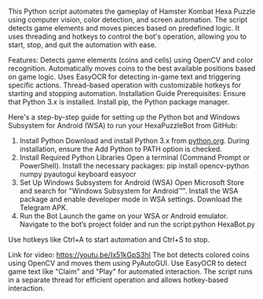 This Python script automates the gameplay of Hamster Kombat Hexa Puzzle using computer vision, color detection, and screen automation. The script detects game elements and moves pieces based on predefined logic. It uses threading and hotkeys to control the bot's operation, allowing you to start, stop, and quit the automation with ease.

Features:
Detects game elements (coins and cells) using OpenCV and color recognition.
Automatically moves coins to the best available positions based on game logic.
Uses EasyOCR for detecting in-game text and triggering specific actions.
Thread-based operation with customizable hotkeys for starting and stopping automation.
Installation Guide
Prerequisites:
Ensure that Python 3.x is installed.
Install pip, the Python package manager.




Here's a step-by-step guide for setting up the Python bot and Windows Subsystem for Android (WSA) to run your HexaPuzzleBot from GitHub:

1. Install Python
Download and install Python 3.x from [python.org](https://www.python.org/downloads/).
During installation, ensure the Add Python to PATH option is checked.
2. Install Required Python Libraries
Open a terminal (Command Prompt or PowerShell).
Install the necessary packages:
pip install opencv-python numpy pyautogui keyboard easyocr
3. Set Up Windows Subsystem for Android (WSA)
Open Microsoft Store and search for "Windows Subsystem for Android™".
Install the WSA package and enable developer mode in WSA settings.
Download the Telegram APK.
4. Run the Bot
Launch the game on your WSA or Android emulator.
Navigate to the bot’s project folder and run the script:python HexaBot.py


Use hotkeys like Ctrl+A to start automation and Ctrl+S to stop.

Link for video: https://youtu.be/Ix51kGpS3hI
The bot detects colored coins using OpenCV and moves them using PyAutoGUI.
Use EasyOCR to detect game text like "Claim" and "Play" for automated interaction.
The script runs in a separate thread for efficient operation and allows hotkey-based interaction.
